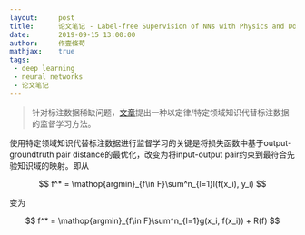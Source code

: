 ```yaml
---
layout:     post
title:      论文笔记 - Label-free Supervision of NNs with Physics and Domain Knowledge
date:       2019-09-15 13:00:00
author:     作壹條苟
mathjax:    true
tags:
 - deep learning
 - neural networks
 - 论文笔记
---
```


> 针对标注数据稀缺问题，[文章](https://www.aaai.org/Conferences/AAAI/2017/PreliminaryPapers/12-Stewart-14967.pdf)提出一种以定律/特定领域知识代替标注数据的监督学习方法。


使用特定领域知识代替标注数据进行监督学习的关键是将损失函数中基于output-groundtruth pair distance的最优化，改变为将input-output pair约束到最符合先验知识域的映射。即从

$$
f^* = \mathop{argmin}_{f\in F}\sum^n_{l=1}l(f(x_i), y_i) 
$$

变为

$$
f^* = \mathop{argmin}_{f\in F}\sum^n_{l=1}g(x_i, f(x_i)) + R(f)
$$

